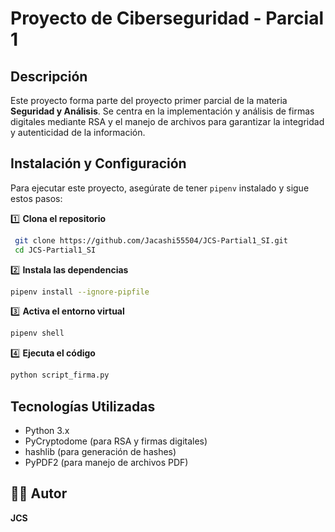 # Proyecto de Ciberseguridad - Parcial 1

## Descripción
Este proyecto forma parte del proyecto primer parcial de la materia **Seguridad y Análisis**. Se centra en la implementación y análisis de firmas digitales mediante RSA y el manejo de archivos para garantizar la integridad y autenticidad de la información.

## Instalación y Configuración
Para ejecutar este proyecto, asegúrate de tener `pipenv` instalado y sigue estos pasos:

1️⃣ **Clona el repositorio**
```bash
 git clone https://github.com/Jacashi55504/JCS-Partial1_SI.git
 cd JCS-Partial1_SI
```

2️⃣ **Instala las dependencias**
```bash
pipenv install --ignore-pipfile
```

3️⃣ **Activa el entorno virtual**
```bash
pipenv shell
```

4️⃣ **Ejecuta el código**
```bash
python script_firma.py
```

## Tecnologías Utilizadas
- Python 3.x
- PyCryptodome (para RSA y firmas digitales)
- hashlib (para generación de hashes)
- PyPDF2 (para manejo de archivos PDF)

## 👨‍💻 Autor
**JCS** 


